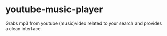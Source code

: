 # youtube-music-player
Grabs mp3 from youtube (music)video related to your search and provides a clean interface.
